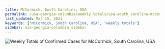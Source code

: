 ```yaml
---
title: McCormick, South Carolina, USA
permalink: /usa-georgia-columbia/weekly_totals/usa-south_carolina-mccormick-weekly_totals.html
last_updated: Mar 15, 2021
keywords: ["McCormick, South Carolina, USA", "weekly totals"]
sidebar: usa-georgia-columbia_sidebar
---
```


![Weekly Totals of Confirmed Cases for McCormick, South Carolina, USA](/covid_tracker/images/graphs/usa-south_carolina-mccormick-weekly_totals_graph.png)
